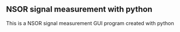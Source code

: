 ## NSOR signal measurement with python
This is a NSOR signal measurement GUI program created with python
